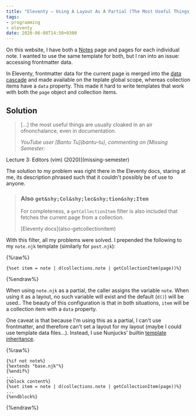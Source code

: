 ```yaml
---
title: "Eleventy — Using A Layout As A Partial (The Most Useful Things...)"
tags:
- programming
- eleventy
date: 2020-06-08T14:50+0300
---
```


On this website, I have both a <a href="/notes/">Notes</a> page and pages for each individual note. I wanted to use the same template for both, but I ran into an issue: accessing frontmatter data.

<!-- endexcerpt -->

In Eleventy, frontmatter data for the current page is merged into the [data cascade](https://www.11ty.dev/docs/data-cascade/) and made available on the teplate global scope, whereas collection items have a `data` property. This made it hard to write templates that work with both the `page` object and collection items.

Solution
--------

> \[...] the most useful things are usually cloaked in an air ofnonchalance, even in documentation.
> <footer><cite>YouTube user [Bantu Tu](bantu-tu), commenting on [Missing Semester:
Lecture 3: Editors (vim) (2020)](missing-semester)</cite></footer>

[bantu-tu]: https://www.youtube.com/channel/UCjknfwYaYZvv94AjL10NO0Q\
[missing-semester]: https://www.youtube.com/watch?v=a6Q8Na575qc

The solution to my problem was right there in the Eleventy docs, staring at me, its description phrased such that it couldn't possibly be of use to anyone.


> ### Also `get&shy;Col&shy;lec&shy;tion&shy;Item`
>
> For completeness, a `getCollectionItem` filter is also included that fetches the current page from a collection.
> <footer>
> [Eleventy docs](also-getcollectionitem)
> </footer>

[also-getcollectionitem]: https://www.11ty.dev/docs/filters/collection-items/\#also-getcollectionitem

With this filter, all my problems were solved. I prepended the following to my `note.njk` template (similarly for `post.njk`):

{%raw%}
```liquid
{%set item = note | d(collections.note | getCollectionItem(page))%}
```
{%endraw%}

When using `note.njk` as a partial, the caller assigns the variable `note`. When using it as a layout, no such variable will exist and the default (`d()`) will be used.. The beauty of this configuration is that in both situations, `item` will be a collection item with a `data` property.

One caveat is that because I'm using this as a partial, I can't use frontmatter, and therefore can't set a layout for my layout (maybe I could use template data files...). Instead, I use Nunjucks' builtin [template inheritance](https://mozilla.github.io/nunjucks/templating.html#template-inheritance).

{%raw%}
```liquid
{%if not note%}
{%extends "base.njk"%}
{%endif%}
...
{%block content%}
{%set item = note | d(collections.note | getCollectionItem(page))%}
...
{%endblock%}
```
{%endraw%}
